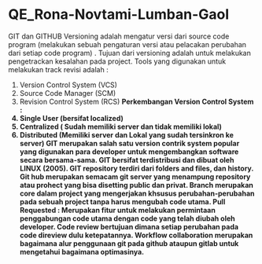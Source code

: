 # QE_Rona-Novtami-Lumban-Gaol
 
GIT dan GITHUB
Versioning adalah mengatur versi dari source code program (melakukan sebuah pengaturan versi atau pelacakan perubahan dari setiap code program) .
Tujuan dari versioning adalah untuk melakukan pengetrackan kesalahan pada project.
Tools yang digunakan untuk melakukan track revisi adalah :
1.	Version Control System (VCS)
2.	Source Code Manager (SCM)
3.	 Revision Control System (RCS)
<b><b>
Perkembangan Version Control System :
1.	Single User (bersifat localized)
2.	Centralized ( Sudah memiliki server dan tidak memiliki lokal)
3.	Distributed (Memiliki server dan Lokal yang sudah tersinkron ke server)
GIT merupakan salah satu version contrik system popular yang digunakan para developer untuk mengembangkan software secara bersama-sama. GIT bersifat terdistribusi dan dibuat oleh LINUX (2005). GIT repository terdiri dari folders and files, dan history. 
Git hub merupakan semacam git server yang menampung repository atau prohect yang bisa disetting public dan privat.
Branch merupakan core dalam project yang mengerjakan khsusus perubahan-perubahan pada sebuah project tanpa harus mengubah code utama.
Pull Requested : Merupakan fitur untuk melakukan permintaan penggabungan code utama dengan code yang telah diubah oleh developer. 
Code review bertujuan dimana setiap perubahan pada code direview dulu ketepatannya. 
Workflow collaboration merupakan bagaimana alur penggunaan git pada github ataupun gitlab untuk mengetahui bagaimana optimasinya.
